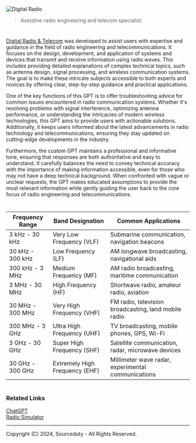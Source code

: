 ![Digital Radio](https://github.com/user-attachments/assets/5822d547-9aac-40c4-8bdc-325dc15fa689)

> Assistive radio engineering and telecom specialist.

#

[Digital Radio & Telecom](https://chatgpt.com/g/g-Ns40SgI8f-digital-radio-telecom) was developed to assist users with expertise and guidance in the field of radio engineering and telecommunications. It focuses on the design, development, and application of systems and devices that transmit and receive information using radio waves. This includes providing detailed explanations of complex technical topics, such as antenna design, signal processing, and wireless communication systems. The goal is to make these intricate subjects accessible to both experts and novices by offering clear, step-by-step guidance and practical applications.

One of the key functions of this GPT is to offer troubleshooting advice for common issues encountered in radio communication systems. Whether it's resolving problems with signal interference, optimizing antenna performance, or understanding the intricacies of modern wireless technologies, this GPT aims to provide users with actionable solutions. Additionally, it keeps users informed about the latest advancements in radio technology and telecommunications, ensuring they stay updated on cutting-edge developments in the industry.

Furthermore, the custom GPT maintains a professional and informative tone, ensuring that responses are both authoritative and easy to understand. It carefully balances the need to convey technical accuracy with the importance of making information accessible, even for those who may not have a deep technical background. When confronted with vague or unclear requests, the GPT makes educated assumptions to provide the most relevant information while gently guiding the user back to the core focus of radio engineering and telecommunications.

#

| Frequency Range    | Band Designation               | Common Applications                                  |
|--------------------|--------------------------------|------------------------------------------------------|
| 3 kHz - 30 kHz     | Very Low Frequency (VLF)       | Submarine communication, navigation beacons          |
| 30 kHz - 300 kHz   | Low Frequency (LF)             | AM longwave broadcasting, navigational aids          |
| 300 kHz - 3 MHz    | Medium Frequency (MF)          | AM radio broadcasting, maritime communication        |
| 3 MHz - 30 MHz     | High Frequency (HF)            | Shortwave radio, amateur radio, aviation             |
| 30 MHz - 300 MHz   | Very High Frequency (VHF)      | FM radio, television broadcasting, land mobile radio |
| 300 MHz - 3 GHz    | Ultra High Frequency (UHF)     | TV broadcasting, mobile phones, GPS, Wi-Fi           |
| 3 GHz - 30 GHz     | Super High Frequency (SHF)     | Satellite communication, radar, microwave devices    |
| 30 GHz - 300 GHz   | Extremely High Frequency (EHF) | Millimeter wave radar, experimental communications   |

#
### Related Links

[ChatGPT](https://github.com/sourceduty/ChatGPT)
<br>
[Radio Simulator](https://github.com/sourceduty/Radio_Simulator)

***
Copyright (C) 2024, Sourceduty - All Rights Reserved.
